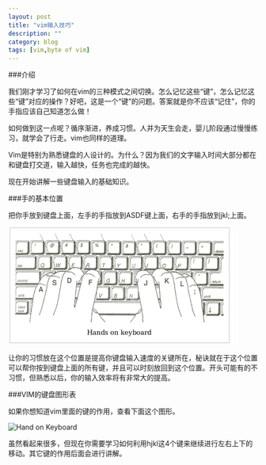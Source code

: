 ```yaml
---
layout: post
title: "vim输入技巧"
description: ""
category: blog
tags: [vim,byte of vim]
---
```


###介绍

我们刚才学习了如何在vim的三种模式之间切换。怎么记忆这些“键”，怎么记忆这些“键”对应的操作？好吧，这是一个“键”的问题。答案就是你不应该“记住”，你的手指应该自己知道怎么做！

如何做到这一点呢？循序渐进，养成习惯。人并为天生会走，婴儿阶段通过慢慢练习，就学会了行走。vim也同样的道理。

Vim是特别为熟悉键盘的人设计的。为什么？因为我们的文字输入时间大部分都在和键盘打交道，输入越快，任务也完成的越快。

现在开始讲解一些键盘输入的基础知识。

###手的基本位置

把你手放到键盘上面，左手的手指放到ASDF键上面，右手的手指放到jkl;上面。

![Hand on Keyboard](/assets/images/handonkey.png)

让你的习惯放在这个位置是提高你键盘输入速度的关键所在，秘诀就在于这个位置可以帮你按到键盘上面的所有键，并且可以时刻放回到这个位置。开头可能有的不习惯，但熟悉以后，你的输入效率将有非常大的提高。

###VIM的键盘图形表

如果你想知道vim里面的键的作用，查看下面这个图形。

<img alt="Hand on Keyboard" src="{{ BASE_PATH }}/assets/images/vim-key.png" width= "75%" height="75%" />

虽然看起来很多，但现在你需要学习如何利用hjkl这4个键来继续进行左右上下的移动。其它键的作用后面会进行讲解。


